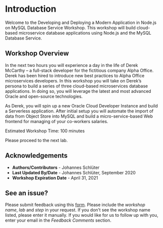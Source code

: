 # Introduction

Welcome to the Developing and Deploying a Modern Application in Node.js on MySQL Database Service Workshop. This workshop will build cloud-based microservice database applications using Node.js and the MySQL Database Service.

## Workshop Overview

In the next two hours you will experience a day in the life of Derek McCarthy – a full-stack developer for the fictitious company Alpha Office. Derek has been hired to introduce new best practices to Alpha Office microservices developers. In this workshop you will take on Derek’s persona to build a series of three cloud-based microservices database applications. In doing so, you will leverage the latest and most advanced Oracle and open-source technologies.

As Derek, you will spin up a new Oracle Cloud Developer Instance and build a Serverless application. After initial setup you will automate the import of data from Object Store into MySQL and build a micro-service-based Web frontend for managing of your co-workers salaries.

Estimated Workshop Time: 100 minutes

Please proceed to the next lab.

## Acknowledgements

- **Authors/Contributors** - Johannes Schlüter
- **Last Updated By/Date** - Johannes Schlüter, September 2020
- **Workshop Expiration Date** - April 31, 2021

## See an issue?
Please submit feedback using this [form](https://apexapps.oracle.com/pls/apex/f?p=133:1:::::P1_FEEDBACK:1). Please include the *workshop name*, *lab* and *step* in your request.  If you don't see the workshop name listed, please enter it manually. If you would like for us to follow up with you, enter your email in the *Feedback Comments* section.
